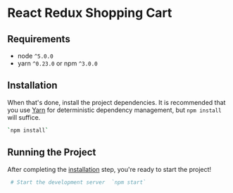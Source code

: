 # React Redux Shopping Cart

## Requirements
* node `^5.0.0`
* yarn `^0.23.0` or npm `^3.0.0`

## Installation

When that's done, install the project dependencies. It is recommended that you use [Yarn](https://yarnpkg.com/) for deterministic dependency management, but `npm install` will suffice.

```bash
`npm install`
```

## Running the Project

After completing the [installation](#installation) step, you're ready to start the project!

```bash
 # Start the development server  `npm start`
```

